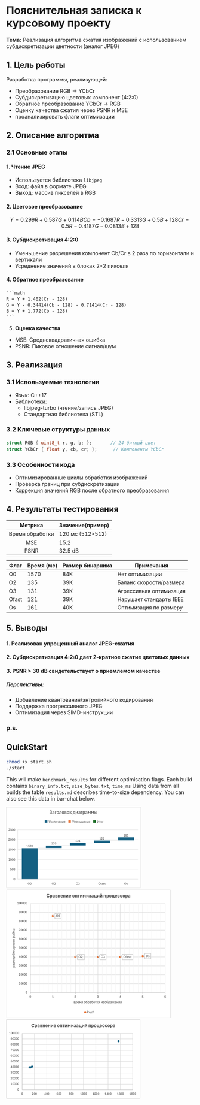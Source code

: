 # Пояснительная записка к курсовому проекту
**Тема:** Реализация алгоритма сжатия изображений с использованием субдискретизации цветности (аналог JPEG)

## 1. Цель работы
Разработка программы, реализующей:
- Преобразование RGB → YCbCr
- Субдискретизацию цветовых компонент (4:2:0)
- Обратное преобразование YCbCr → RGB
- Оценку качества сжатия через PSNR и MSE
- проанализировать флаги оптимизации

## 2. Описание алгоритма

### 2.1 Основные этапы
#### 1. **Чтение JPEG**
- Используется библиотека ```libjpeg```
- Вход: файл в формате JPEG
- Выход: массив пикселей в RGB

#### 2. **Цветовое преобразование**
   ```math
   Y  =  0.299R + 0.587G + 0.114B  
   Cb = -0.1687R - 0.3313G + 0.5B + 128  
   Cr =  0.5R - 0.4187G - 0.0813B + 128
   ```
#### 3. **Субдискретизация 4:2:0**

- Уменьшение разрешения компонент Cb/Cr в 2 раза по горизонтали и вертикали
- Усреднение значений в блоках 2×2 пикселя

#### 4. **Обратное преобразование**
    ```math
    R = Y + 1.402(Cr - 128)  
    G = Y - 0.34414(Cb - 128) - 0.71414(Cr - 128)  
    B = Y + 1.772(Cb - 128)
    ```

5. **Оценка качества**

- MSE: Среднеквадратичная ошибка
- PSNR: Пиковое отношение сигнал/шум

## 3. Реализация

### 3.1 **Используемые технологии**

- Язык: C++17
- Библиотеки:
  - libjpeg-turbo (чтение/запись JPEG)
  - Стандартная библиотека (STL)

### 3.2 Ключевые структуры данных

```cpp
struct RGB { uint8_t r, g, b; };       // 24-битный цвет
struct YCbCr { float y, cb, cr; };      // Компоненты YCbCr
```
### 3.3 Особенности кода

- Оптимизированные циклы обработки изображений
- Проверка границ при субдискретизации
- Коррекция значений RGB после обратного преобразования
## 4. Результаты тестирования

|     Метрика	     | Значение(пример) |
|:----------------:|------------------|
| Время обработки	 | 120 мс (512×512) |
|       MSE	       | 15.2             |
|      PSNR	       | 32.5 dB          |


Флаг | Время (мс) | Размер бинарника | Примечания
-----|------------|------------------|-----------
O0 | 1570 | 84K | Нет оптимизации
O2 | 135 | 39K | Баланс скорости/размера
O3 | 131 | 39K | Агрессивная оптимизация
Ofast | 121 | 39K | Нарушает стандарты IEEE
Os | 161 | 40K | Оптимизация по размеру

## 5. Выводы

#### 1. Реализован упрощенный аналог JPEG-сжатия
#### 2. Субдискретизация 4:2:0 дает 2-кратное сжатие цветовых данных
#### 3. PSNR > 30 dB свидетельствует о приемлемом качестве

##### Перспективы:
- Добавление квантования/энтропийного кодирования
- Поддержка прогрессивного JPEG
- Оптимизация через SIMD-инструкции


### p.s.
## QuickStart
```bash
chmod +x start.sh
./start
```
This will make ```benchmark_results``` for different optimisation flags. Each build contains ```binary_info.txt```, ```size_bytes.txt```, ```time_ms```
Using data from all builds the table ```results.md``` describes time-to-size dependency. You can also see this data in bar-chat below.

![](pics/img.png)
![](pics/img_1.png)
![](pics/img_2.png)
